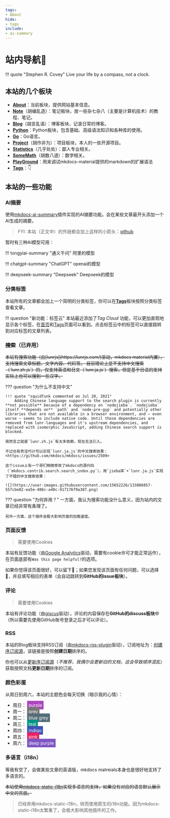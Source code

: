 ```yaml
---
tags:
- About
hide:
- tags
include:
- ai-summary
---
```


# 站内导航🧭

!!! quote "Stephen R. Covey"
    Live your life by a compass, not a clock.

## 本站的几个板块

- [**About**](../About/)：当前板块，提供网站基本信息。
- [**Note**](../Note/)（胡编乱造）：笔记板块，放一些杂七杂八（主要是计算机技术）的教程、笔记。
- [**Blog**](../Blog/)（胡言乱语）：博客板块，记录日常的博客。
- [**Python**](../Python/)：Python板块，包含基础、高级语法知识和各种库的使用。
- [**Go**](../Go/)：Go语言。
- [**Project**](../Project/)（胡作非为）：项目板块，本人的一些开源项目。
- [**Statistics**](../Statistics/)（几乎处处）：鄙人专业相关。
- [**SomeMath**](../SomeMath/)（胡数八道）：数学相关。
- [**PlayGround**](../Playground/)：用来调试mkdocs-material提供的markdown的扩展语法
- [**Tags**](../Tags/)：👇

## 本站的一些功能

### AI摘要

使用[mkdocs-ai-summary](https://github.com/AIboy996/mkdocs-ai-summary)插件实现的AI摘要功能。会在某些文章最开头添加一个AI生成的摘要。

> FYI: 本站（正文中）的外链都会加上这样的小箭头：[github](https://github.com)

暂时有三种AI模型可用：

!!! tongyiai-summary "通义千问"
    阿里的模型

!!! chatgpt-summary "ChatGPT"
    openai的模型

!!! deepseek-summary "Deepseek"
    Deepseek的模型

### 分类标签

本站所有的文章都会加上一个简明的分类标签，你可以在[**Tags**](../Tags/)板块按照分类标签查看文章。

!!! question "新功能：标签云"
    本站最近添加了*Tag Cloud* 功能，可以更加直观地显示各个标签，在[首页](../)和[Tags](../Tags/)页面可以看到。点击标签云中的标签可以直接跳转到对应标签的文章列表。

### <s>搜索</s>（已弃用）

<s>
本站有搜索功能（由[lunrjs](https://lunrjs.com/)驱动，mkdocs material内置），支持搜索文章标题、文字内容、代码等。
</s>

<s>
目前理论上是不支持中文搜索（`lunr.zh.js`）的，仅支持英语和日文（`lunr.ja.js`）搜索，但是基于日语的支持实际上也可以搜到一些汉字。
</s>

??? question "为什么不支持中文"

    !!! quote "squidfunk commented on Jul 20, 2021"
        Adding Chinese language support to the search plugin is currently **not possible** because of a dependency on `nodejieba`. `nodejieba` itself **depends on** `path` and `node-pre-gyp` and potentially other libraries that are not available in a browser environment, and – even worse – seems to include native code. Until those dependencies are removed from lunr-languages and it's upstream dependencies, and replaced with isomorphic JavaScript, adding Chinese search support is blocked.

    简而言之就是`lunr.zh.js`有太多依赖，现在无法引入。

    不过也有奇淫巧计可以实现`lunr.ja.js`的中文搜索效果：<https://github.com/mkdocs/mkdocs/issues/2509>

    这个issue上有一个哥们稍微修改了mkdocs的源代码（`mkdocs.contrib.search.search_index.py`），用`jieba库`+`lunr.ja.js`实现了不错的中文搜索效果：

    ![](https://user-images.githubusercontent.com/15652226/133886857-557cbe82-ea5e-486c-a40c-917176f9a387.png)

??? question "为何弃用？"
    一方面，我认为搜索功能没什么意义，因为站内的文章已经非常有条理了。

    另外一方面，这个插件会极大影响页面的加载速度。

### 页面反馈

> 需要使用Cookies

本站有反馈功能（由[Google Analytics](https://analytics.google.com/analytics/web/)驱动，需要有cookie许可才能正常运作），在页面底部有`Was this page helpful?`的选项。

如果你觉得该页面很好，可以留下🙂；如果您发现该页面有任何问题，可以选择🙁，并且填写相应的表单（会自动跳转到**GitHub的issue板块**）。

### 评论

> 需要使用Cookies

本站有评论功能（由[giscus](https://giscus.app/)驱动），评论的内容保存在**GitHub的discuss板块**中（所以需要先使用GitHub账号登录之后才可以评论）。

### RSS

本站的Blog板块支持RSS订阅（由[mkdocs-rss-plugin](https://guts.github.io/mkdocs-rss-plugin/)驱动），订阅地址为：[创建序订阅源](/feed_rss_created.xml)，该链接是按照**创建日期**排序的。

你也可以从[更新序订阅源](/feed_rss_updated.xml)（*不推荐，我偶尔会更新旧的文档，这会导致顺序混乱*）获取按照文档**更新日期**排序的订阅。

### 颜色彩蛋

从周日到周六，本站的主题色会每天切换（暗示我的心情）：

- 周日：<span style="background-color:#ab47bd;padding:5px;margin:3px;color:white;">purple</span>
- 周一：<span style="background-color:#757575;padding:5px;margin:3px;color:white;">grey</span>
- 周二：<span style="background-color:#546d78;padding:5px;margin:3px;color:white;">blue grey</span>
- 周三：<span style="background-color:#009485;padding:5px;margin:3px;color:white;">teal</span>
- 周四：<span style="background-color:#4051b5;padding:5px;margin:3px;color:white;">indigo</span>
- 周五：<span style="background-color:#e92063;padding:5px;margin:3px;color:white;">pink</span>
- 周六：<span style="background-color:#7e56c2;padding:5px;margin:3px;color:white;">deep purple</span>

### 多语言（i18n）

等我有空了，会做某些文章的英语版，mkdocs matreials本身也是很好地支持了多语言的。

<s>本站使用[mkdocs-static-i18n](https://github.com/ultrabug/mkdocs-static-i18n)实现多语言的支持，如果没有对应的语言默认展示中文的页面。</s>

> 已经弃用mkdocs-static-i18n，转而使用原生的i18n功能。因为mkdocs-static-i18n太繁重了，会极大影响其他插件的工作。
